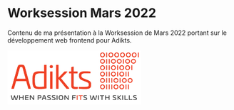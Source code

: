 # Worksession Mars 2022

Contenu de ma présentation à la Worksession de Mars 2022 portant sur le développement web frontend pour Adikts.

[![Logo Adikts](/assets/logo-tagline.png)](https://adikts.io/)
